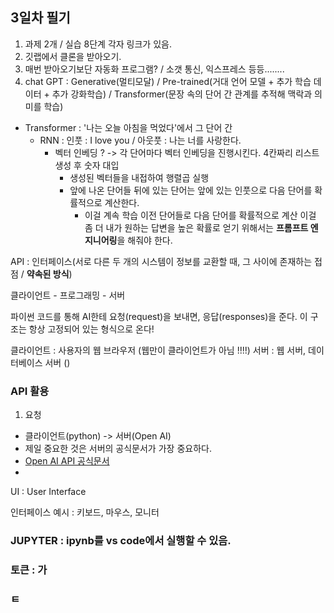 ## 3일차 필기

1. 과제 2개 / 실습 8단계 각자 링크가 있음.
2. 깃랩에서 클론을 받아오기.
3. 매번 받아오기보단 자동화 프로그램? / 소갯 통신, 익스프레스 등등........
4. chat GPT : Generative(멀티모달) / Pre-trained(거대 언어 모델 + 추가 학습 데이터 + 추가 강화학습) / Transformer(문장 속의 단어 간 관계를 추적해 맥락과 의미를 학습)
  - Transformer : '나는 오늘 아침을 먹었다'에서 그 단어 간 
    - RNN : 인풋 : I love you / 아웃풋 : 나는 너를 사랑한다.
      - 벡터 인베딩 ? ->  각 단어마다 벡터 인베딩을 진행시킨다. 4칸짜리 리스트 생성 후 숫자 대입
        - 생성된 벡터들을 내접하여 행렬곱 실행
        - 앞에 나온 단어들 뒤에 있는 단어는 앞에 있는 인풋으로 다음 단어를 확률적으로 계산한다.
          - 이걸 계속 학습
    이전 단어들로 다음 단어를 확률적으로 계산
      이걸 좀 더 내가 원하는 답변을 높은 확률로 얻기 위해서는 **프롬프트 엔지니어링**을 해줘야 한다.

API : 인터페이스(서로 다른 두 개의 시스템이 정보를 교환할 때, 그 사이에 존재하는 접점 / **약속된 방식**)

클라이언트 - 프로그래밍 - 서버

파이썬 코드를 통해 AI한테 요청(request)을 보내면, 응답(responses)을 준다.
이 구조는 항상 고정되어 있는 형식으로 온다!

클라이언트 : 사용자의 웹 브라우저 (웹만이 클라이언트가 아님 !!!!)
서버 : 웹 서버, 데이터베이스 서버 ()

### API 활용

1. 요청
  - 클라이언트(python) -> 서버(Open AI)
  - 제일 중요한 것은 서버의 공식문서가 가장 중요하다.
  - [Open AI API 공식문서](https://platform.openai.com/docs/overview)
  - 
          

UI : User Interface



인터페이스 예시 : 키보드, 마우스, 모니터

### JUPYTER : ipynb를 vs code에서 실행할 수 있음.

### 토큰 : 가

### ㅌ
